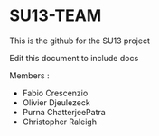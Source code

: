 SU13-TEAM
=========

This is the github for the SU13 project


Edit this document to include docs

Members :
- Fabio Crescenzio
- Olivier Djeulezeck
- Purna ChatterjeePatra
- Christopher Raleigh

